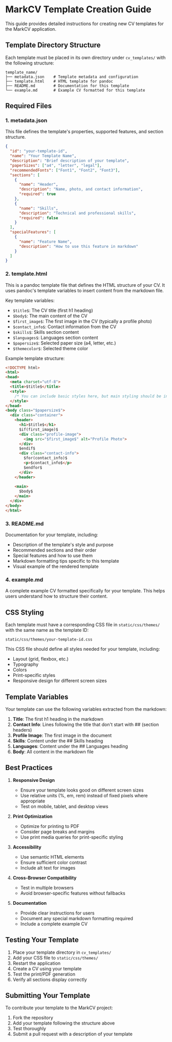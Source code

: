 # MarkCV Template Creation Guide

This guide provides detailed instructions for creating new CV templates for the MarkCV application.

## Template Directory Structure

Each template must be placed in its own directory under `cv_templates/` with the following structure:

```
template_name/
├── metadata.json    # Template metadata and configuration
├── template.html    # HTML template for pandoc
├── README.md        # Documentation for this template
└── example.md       # Example CV formatted for this template
```

## Required Files

### 1. metadata.json

This file defines the template's properties, supported features, and section structure.

```json
{
  "id": "your-template-id",
  "name": "Your Template Name",
  "description": "Brief description of your template",
  "paperSizes": ["a4", "letter", "legal"],
  "recommendedFonts": ["Font1", "Font2", "Font3"],
  "sections": [
    {
      "name": "Header",
      "description": "Name, photo, and contact information",
      "required": true
    },
    {
      "name": "Skills",
      "description": "Technical and professional skills",
      "required": false
    }
  ],
  "specialFeatures": [
    {
      "name": "Feature Name",
      "description": "How to use this feature in markdown"
    }
  ]
}
```

### 2. template.html

This is a pandoc template file that defines the HTML structure of your CV. It uses pandoc's template variables to insert content from the markdown file.

Key template variables:

- `$title$`: The CV title (first h1 heading)
- `$body$`: The main content of the CV
- `$first_image$`: The first image in the CV (typically a profile photo)
- `$contact_info$`: Contact information from the CV
- `$skills$`: Skills section content
- `$languages$`: Languages section content
- `$papersize$`: Selected paper size (a4, letter, etc.)
- `$themecolor$`: Selected theme color

Example template structure:

```html
<!DOCTYPE html>
<html>
<head>
  <meta charset="utf-8">
  <title>$title$</title>
  <style>
    /* You can include basic styles here, but main styling should be in the CSS file */
  </style>
</head>
<body class="$papersize$">
  <div class="container">
    <header>
      <h1>$title$</h1>
      $if(first_image)$
      <div class="profile-image">
        <img src="$first_image$" alt="Profile Photo">
      </div>
      $endif$
      <div class="contact-info">
        $for(contact_info)$
        <p>$contact_info$</p>
        $endfor$
      </div>
    </header>
    
    <main>
      $body$
    </main>
  </div>
</body>
</html>
```

### 3. README.md

Documentation for your template, including:

- Description of the template's style and purpose
- Recommended sections and their order
- Special features and how to use them
- Markdown formatting tips specific to this template
- Visual example of the rendered template

### 4. example.md

A complete example CV formatted specifically for your template. This helps users understand how to structure their content.

## CSS Styling

Each template must have a corresponding CSS file in `static/css/themes/` with the same name as the template ID:

```
static/css/themes/your-template-id.css
```

This CSS file should define all styles needed for your template, including:

- Layout (grid, flexbox, etc.)
- Typography
- Colors
- Print-specific styles
- Responsive design for different screen sizes

## Template Variables

Your template can use the following variables extracted from the markdown:

1. **Title**: The first h1 heading in the markdown
2. **Contact Info**: Lines following the title that don't start with ## (section headers)
3. **Profile Image**: The first image in the document
4. **Skills**: Content under the ## Skills heading
5. **Languages**: Content under the ## Languages heading
6. **Body**: All content in the markdown file

## Best Practices

1. **Responsive Design**
   - Ensure your template looks good on different screen sizes
   - Use relative units (%, em, rem) instead of fixed pixels where appropriate
   - Test on mobile, tablet, and desktop views

2. **Print Optimization**
   - Optimize for printing to PDF
   - Consider page breaks and margins
   - Use print media queries for print-specific styling

3. **Accessibility**
   - Use semantic HTML elements
   - Ensure sufficient color contrast
   - Include alt text for images

4. **Cross-Browser Compatibility**
   - Test in multiple browsers
   - Avoid browser-specific features without fallbacks

5. **Documentation**
   - Provide clear instructions for users
   - Document any special markdown formatting required
   - Include a complete example CV

## Testing Your Template

1. Place your template directory in `cv_templates/`
2. Add your CSS file to `static/css/themes/`
3. Restart the application
4. Create a CV using your template
5. Test the print/PDF generation
6. Verify all sections display correctly

## Submitting Your Template

To contribute your template to the MarkCV project:

1. Fork the repository
2. Add your template following the structure above
3. Test thoroughly
4. Submit a pull request with a description of your template